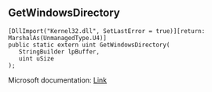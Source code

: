 ## GetWindowsDirectory

```
[DllImport("Kernel32.dll", SetLastError = true)][return: MarshalAs(UnmanagedType.U4)]
public static extern uint GetWindowsDirectory(
   StringBuilder lpBuffer,
   uint uSize
);
```

Microsoft documentation: [Link](https://docs.microsoft.com/en-us/windows/win32/api/sysinfoapi/nf-sysinfoapi-getwindowsdirectoryw)
